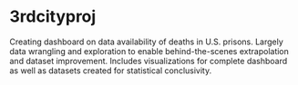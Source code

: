 # 3rdcityproj

Creating dashboard on data availability of deaths in U.S. prisons. Largely data wrangling and exploration to enable behind-the-scenes extrapolation and dataset improvement. Includes visualizations for complete dashboard as well as datasets created for statistical conclusivity.